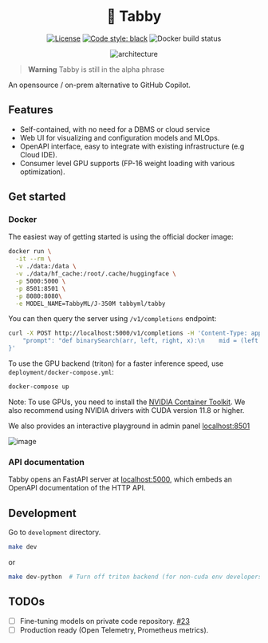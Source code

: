 <div align="center">

# 🐾 Tabby

[![License](https://img.shields.io/badge/License-Apache_2.0-blue.svg)](https://opensource.org/licenses/Apache-2.0)
[![Code style: black](https://img.shields.io/badge/code%20style-black-000000.svg)](https://github.com/psf/black)
![Docker build status](https://img.shields.io/github/actions/workflow/status/TabbyML/tabby/docker.yml?label=docker%20image%20build)

![architecture](https://user-images.githubusercontent.com/388154/228543840-bff32fac-0802-4dd3-b0d9-2151647dfa6d.png)

</div>

> **Warning**
> Tabby is still in the alpha phrase

An opensource / on-prem alternative to GitHub Copilot.

## Features

* Self-contained, with no need for a DBMS or cloud service
* Web UI for visualizing and configuration models and MLOps.
* OpenAPI interface, easy to integrate with existing infrastructure (e.g Cloud IDE).
* Consumer level GPU supports (FP-16 weight loading with various optimization).

## Get started

### Docker

The easiest way of getting started is using the official docker image:
```bash
docker run \
  -it --rm \
  -v ./data:/data \
  -v ./data/hf_cache:/root/.cache/huggingface \
  -p 5000:5000 \
  -p 8501:8501 \
  -p 8080:8080\
  -e MODEL_NAME=TabbyML/J-350M tabbyml/tabby
```

You can then query the server using `/v1/completions` endpoint:
```bash
curl -X POST http://localhost:5000/v1/completions -H 'Content-Type: application/json' --data '{
    "prompt": "def binarySearch(arr, left, right, x):\n    mid = (left +"
}'
```

To use the GPU backend (triton) for a faster inference speed, use `deployment/docker-compose.yml`:
```bash
docker-compose up
```
Note: To use GPUs, you need to install the [NVIDIA Container Toolkit](https://docs.nvidia.com/datacenter/cloud-native/container-toolkit/install-guide.html). We also recommend using NVIDIA drivers with CUDA version 11.8 or higher.

We also provides an interactive playground in admin panel [localhost:8501](http://localhost:8501)

![image](https://user-images.githubusercontent.com/388154/227792390-ec19e9b9-ebbb-4a94-99ca-8a142ffb5e46.png)

### API documentation

Tabby opens an FastAPI server at [localhost:5000](https://localhost:5000), which embeds an OpenAPI documentation of the HTTP API.

## Development

Go to `development` directory.
```bash
make dev
```
or
```bash
make dev-python  # Turn off triton backend (for non-cuda env developers)
```

## TODOs

* [ ] Fine-tuning models on private code repository. [#23](https://github.com/TabbyML/tabby/issues/23)
* [ ] Production ready (Open Telemetry, Prometheus metrics).
